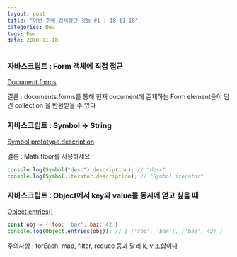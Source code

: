 ```yaml
---
layout: post
title: "이번 주에 검색했던 것들 #1 : 18-11-18"
categories: Dev
tags: Dev
date: 2018-11-18
---
```


### 자바스크립트 : Form 객체에 직접 접근

[Document.forms](https://developer.mozilla.org/ko/docs/Web/API/Document/forms)

결론 : documents.forms를 통해 현재 document에 존재하는 Form element들이 담긴 collection 을 반환받을 수 있다



### 자바스크립트 : Symbol -> String

[Symbol.prototype.description](https://developer.mozilla.org/en-US/docs/Web/JavaScript/Reference/Global_Objects/Symbol/description)

결론 : Math.floor를 사용하세요

```javascript
console.log(Symbol("desc").description); // "desc"
console.log(Symbol.iterator.description); // "Symbol.iterator"
```



### 자바스크립트 : Object에서 key와 value를 동시에 얻고 싶을 때

[Object.entries()](https://developer.mozilla.org/ko/docs/Web/JavaScript/Reference/Global_Objects/Object/entries)

```javascript
const obj = { foo: 'bar', baz: 42 };
console.log(Object.entries(obj)); // [ ['foo', 'bar'], ['baz', 42] ]
```

주의사항 : forEach, map, filter, reduce 등과 달리 k, v 조합이다